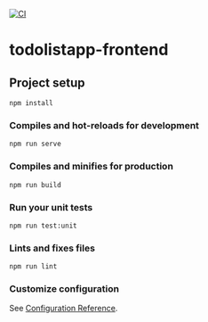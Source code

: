[![CI](https://github.com/Fatmaguel-Tokcan/todolistapp-frontend/actions/workflows/ci.yml/badge.svg)](https://github.com/Fatmaguel-Tokcan/todolistapp-frontend/actions/workflows/ci.yml)
# todolistapp-frontend

## Project setup
```
npm install
```

### Compiles and hot-reloads for development
```
npm run serve
```

### Compiles and minifies for production
```
npm run build
```

### Run your unit tests
```
npm run test:unit
```

### Lints and fixes files
```
npm run lint
```

### Customize configuration
See [Configuration Reference](https://cli.vuejs.org/config/).
